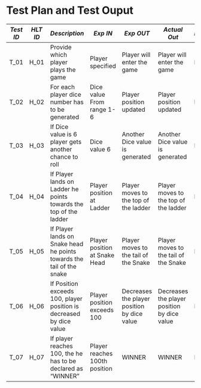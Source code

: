 # Test Plan and Test Ouput

| *Test ID* | *HLT ID* | *Description*                                              | *Exp IN* | *Exp OUT* | *Actual Out* |*PASS/FAIL*  |    
|-------------|-----|--------------------------------------------------------------|------------|-------------|----------------|------------------|
|  T_01|H_01|Provide which player plays the game|  Player specified  | Player will enter the game | Player will enter the game | PASS |
|  T_02|H_02|For each player dice number has to be generated|  Dice value From range 1-6| Player position updated | Player position updated | PASS |
|  T_03|H_03|If Dice value is 6 player gets another chance to roll|  Dice value 6| Another Dice value is generated |Another Dice value is generated| PASS |
|  T_04|H_04|If Player lands on Ladder he points towards the top of the ladder|  Player position at Ladder | Player moves to the top of the ladder  | Player moves to the top of the ladder| PASS |
|  T_05|H_05| If Player lands on Snake head he points towards the tail of the snake |Player position at Snake Head | Player moves to the tail of the Snake | Player moves to the tail of the Snake | PASS |
T_06|H_06|If Position exceeds 100, player position is decreased by dice value |  Player position exceeds 100 | Decreases the player position by dice value | Decreases the player position by dice value | PASS |
T_07|H_07| If player reaches 100, the he has to be declared as “WINNER”| Player reaches 100th position | WINNER | WINNER | PASS |